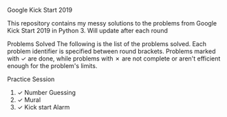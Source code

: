 Google Kick Start 2019

This repository contains my messy solutions to the problems from Google Kick Start 2019 in Python 3. Will update after each round

Problems Solved
The following is the list of the problems solved. Each problem identifier is specified between round brackets. Problems marked with ✓ are done, while problems with ✗ are not complete or aren't efficient enough for the problem's limits.

Practice Session
1. ✓ Number Guessing
2. ✓ Mural
3. ✓ Kick start Alarm